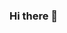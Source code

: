 ### Hi there 👋

<!--
**GuidoPenta/GuidoPenta** is a ✨ _special_ ✨ repository because its `README.md` (this file) appears on your GitHub profile.

- 🔭 I’m currently working on finding the best
iT talents in Italy 
- 🌱 I’m currently learning about GitHub (ubernoob)
- 💬 Ask me about work, 
if you are searching for a new one
- 📫 How to reach me: guido.penta@adecco.it
- 😄 Pronouns: He/Him
- ⚡ Fun fact: I can't write a single 
Line of code.
-->
